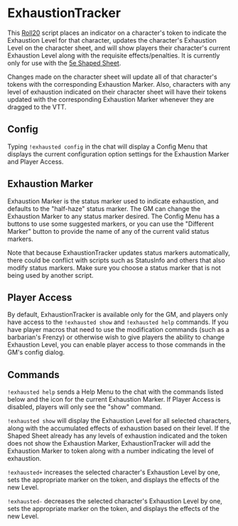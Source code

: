 # ExhaustionTracker

This [Roll20](http://roll20.net/) script places an indicator on a character's token to indicate the Exhaustion Level for that character, updates the character's Exhaustion Level on the character sheet, and will show players their character's current Exhaustion Level along with the requisite effects/penalties. It is currently only for use with the [5e Shaped Sheet](http://github.com/mlenser/roll20-character-sheets/tree/master/5eShaped).

Changes made on the character sheet will update all of that character's tokens with the corresponding Exhaustion Marker. Also, characters with any level of exhaustion indicated on their character sheet will have their tokens updated with the corresponding Exhaustion Marker whenever they are dragged to the VTT.

## Config

Typing `!exhausted config` in the chat will display a Config Menu that displays the current configuration option settings for the Exhaustion Marker and Player Access.

## Exhaustion Marker

Exhaustion Marker is the status marker used to indicate exhaustion, and defaults to the "half-haze" status marker. The GM can change the Exhaustion Marker to any status marker desired. The Config Menu has a buttons to use some suggested markers, or you can use the "Different Marker" button to provide the name of any of the current valid status markers.

Note that because ExhaustionTracker updates status markers automatically, there could be conflict with scripts such as StatusInfo and others that also modify status markers. Make sure you choose a status marker that is not being used by another script.

## Player Access

By default, ExhaustionTracker is available only for the GM, and players only have access to the `!exhausted show` and `!exhausted help` commands. If you have player macros that need to use the modification commands (such as a barbarian's Frenzy) or otherwise wish to give players the ability to change Exhaustion Level, you can enable player access to those commands in the GM's config dialog.

## Commands

`!exhausted help` sends a Help Menu to the chat with the commands listed below and the icon for the current Exhaustion Marker. If Player Access is disabled, players will only see the "show" command.

`!exhausted show` will display the Exhaustion Level for all selected characters, along with the accumulated effects of exhaustion based on their level. If the Shaped Sheet already has any levels of exhaustion indicated and the token does not show the Exhaustion Marker, ExhaustionTracker will add the Exhaustion Marker to token along with a number indicating the level of exhaustion.

`!exhausted+` increases the selected character's Exhaustion Level by one, sets the appropriate marker on the token, and displays the effects of the new Level.

`!exhausted-` decreases the selected character's Exhaustion Level by one, sets the appropriate marker on the token, and displays the effects of the new Level.
